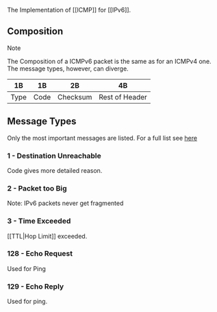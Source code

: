 The Implementation of [[ICMP]] for [[IPv6]].

## Composition

> [!NOTE]
> The Composition of a ICMPv6 packet is the same as for an ICMPv4 one. The message types, however, can diverge.

| 1B | 1B | 2B | 4B |
| ---- | ---- | ---- | ---- |
| Type | Code | Checksum | Rest of Header |

## Message Types
Only the most important messages are listed. For a full list see [here](https://en.wikipedia.org/wiki/ICMPv6#Types)

### 1 - Destination Unreachable
Code gives more detailed reason.

### 2 - Packet too Big
Note: IPv6 packets never get fragmented

### 3 - Time Exceeded
[[TTL|Hop Limit]] exceeded.

### 128 - Echo Request
Used for Ping

### 129 - Echo Reply
Used for ping.
